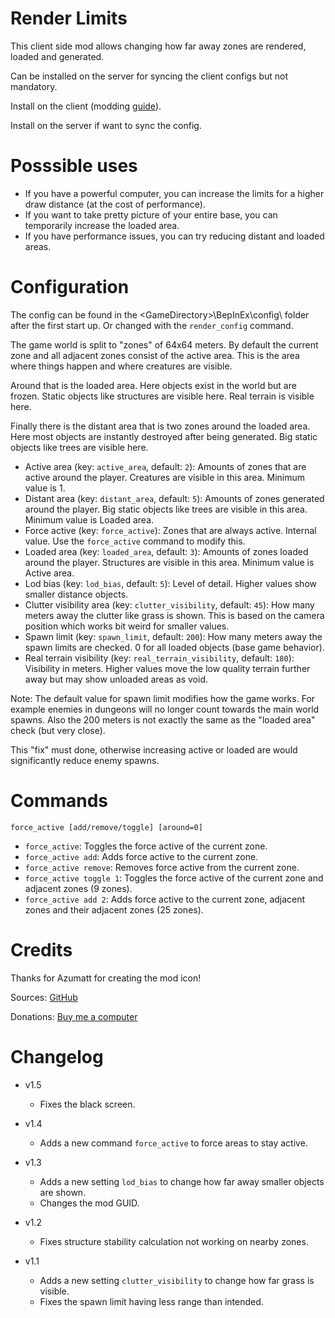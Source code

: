 # Render Limits

This client side mod allows changing how far away zones are rendered, loaded and generated.

Can be installed on the server for syncing the client configs but not mandatory.

Install on the client (modding [guide](https://youtu.be/L9ljm2eKLrk)).

Install on the server if want to sync the config.

# Posssible uses

- If you have a powerful computer, you can increase the limits for a higher draw distance (at the cost of performance).
- If you want to take pretty picture of your entire base, you can temporarily increase the loaded area.
- If you have performance issues, you can try reducing distant and loaded areas.

# Configuration

The config can be found in the \<GameDirectory\>\BepInEx\config\ folder after the first start up. Or changed with the `render_config` command.

The game world is split to "zones" of 64x64 meters. By default the current zone and all adjacent zones consist of the active area. This is the area where things happen and where creatures are visible.

Around that is the loaded area. Here objects exist in the world but are frozen. Static objects like structures are visible here. Real terrain is visible here.

Finally there is the distant area that is two zones around the loaded area. Here most objects are instantly destroyed after being generated. Big static objects like trees are visible here.

- Active area (key: `active_area`, default: `2`): Amounts of zones that are active around the player. Creatures are visible in this area. Minimum value is 1.
- Distant area (key: `distant_area`, default: `5`): Amounts of zones generated around the player. Big static objects like trees are visible in this area. Minimum value is Loaded area.
- Force active (key: `force_active`): Zones that are always active. Internal value. Use the `force_active` command to modify this.
- Loaded area (key: `loaded_area`, default: `3`): Amounts of zones loaded around the player. Structures are visible in this area. Minimum value is Active area.
- Lod bias (key: `lod_bias`, default: `5`): Level of detail. Higher values show smaller distance objects.
- Clutter visibility area (key: `clutter_visibility`, default: `45`): How many meters away the clutter like grass is shown. This is based on the camera position which works bit weird for smaller values.
- Spawn limit (key: `spawn_limit`, default: `200`): How many meters away the spawn limits are checked. 0 for all loaded objects (base game behavior).
- Real terrain visibility (key: `real_terrain_visibility`, default: `180`): Visibility in meters. Higher values move the low quality terrain further away but may show unloaded areas as void.

Note: The default value for spawn limit modifies how the game works. For example enemies in dungeons will no longer count towards the main world spawns. Also the 200 meters is not exactly the same as the "loaded area" check (but very close).

This "fix" must done, otherwise increasing active or loaded are would significantly reduce enemy spawns.

# Commands

`force_active [add/remove/toggle] [around=0]`

- `force_active`: Toggles the force active of the current zone.
- `force_active add`: Adds force active to the current zone.
- `force_active remove`: Removes force active from the current zone.
- `force_active toggle 1`: Toggles the force active of the current zone and adjacent zones (9 zones).
- `force_active add 2`: Adds force active to the current zone, adjacent zones and their adjacent zones (25 zones).

# Credits

Thanks for Azumatt for creating the mod icon!

Sources: [GitHub](https://github.com/JereKuusela/valheim-render_limits)

Donations: [Buy me a computer](https://www.buymeacoffee.com/jerekuusela)

# Changelog

- v1.5
	- Fixes the black screen.

- v1.4
	- Adds a new command `force_active` to force areas to stay active.

- v1.3
	- Adds a new setting `lod_bias` to change how far away smaller objects are shown.
	- Changes the mod GUID.

- v1.2
	- Fixes structure stability calculation not working on nearby zones.

- v1.1
	- Adds a new setting `clutter_visibility` to change how far grass is visible.
	- Fixes the spawn limit having less range than intended.
